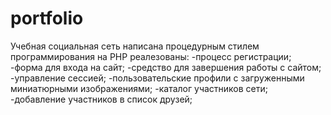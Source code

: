 # portfolio
Учебная социальная сеть написана процедурным стилем программирования на PHP реалезованы:
-процесс регистрации;
-форма для входа на сайт;
-средство для завершения работы с сайтом;
-управление сессией;
-пользовательские профили с загруженными миниатюрными изображениями;
-каталог участников сети;
-добавление участников в список друзей;
